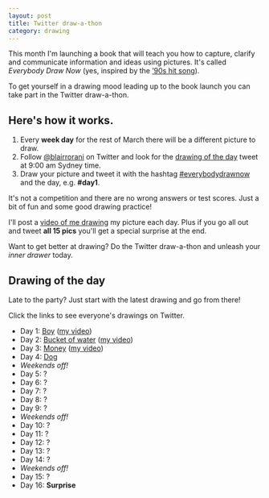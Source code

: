 ```yaml
---
layout: post
title: Twitter draw-a-thon
category: drawing
---
```


This month I'm launching a book that will teach you how to capture, clarify and communicate information and ideas using pictures. It's called *Everybody Draw Now* (yes, inspired by the <a href="https://www.youtube.com/watch?v=12VUjgYMm1U" target="_blank">’90s hit song</a>).

To get yourself in a drawing mood leading up to the book launch you can take part in the Twitter draw-a-thon.

## Here's how it works.

1. Every **week day** for the rest of March there will be a different picture to draw.
2. Follow <a href="http://twitter.com/blairrorani" target="_blank">@blairrorani</a> on Twitter and look for the <a href="#drawing-of-the-day">drawing of the day</a> tweet at 9:00 am Sydney time.
3. Draw your picture and tweet it with the hashtag <a href="https://twitter.com/hashtag/everybodydrawnow" target="_blank">#everybodydrawnow</a> and the day, e.g. **\#day1**.

It's not a competition and there are no wrong answers or test scores. Just a bit of fun and some good drawing practice!

I'll post a <a href="/drawathon-day-1">video of me drawing</a> my picture each day. Plus if you go all out and tweet **all 15 pics** you'll get a special surprise at the end.

Want to get better at drawing? Do the Twitter draw-a-thon and unleash your *inner drawer* today.

<a name="drawing-of-the-day"></a>
## Drawing of the day
Late to the party? Just start with the latest drawing and go from there!

Click the links to see everyone's drawings on Twitter.

* Day 1: <a href="https://twitter.com/search?q=%23everybodydrawnow%20AND%20%23day1&src=typd" target="_blank">Boy</a> ([my video](/drawathon-day-1))
* Day 2: <a href="https://twitter.com/search?q=%23everybodydrawnow%20AND%20%23day2&src=typd" target="_blank">Bucket of water</a> ([my video](/drawathon-day-2))
* Day 3: <a href="https://twitter.com/search?q=%23everybodydrawnow%20AND%20%23day3&src=typd" target="_blank">Money</a> ([my video](/drawathon-day-3))
* Day 4: <a href="https://twitter.com/search?q=%23everybodydrawnow%20AND%20%23day4&src=typd" target="_blank">Dog</a>
* *Weekends off!*
* Day 5: ?
* Day 6: ?
* Day 7: ?
* Day 8: ?
* Day 9: ?
* *Weekends off!*
* Day 10: ?
* Day 11: ?
* Day 12: ?
* Day 13: ?
* Day 14: ?
* *Weekends off!*
* Day 15: ?
* Day 16: **Surprise**
